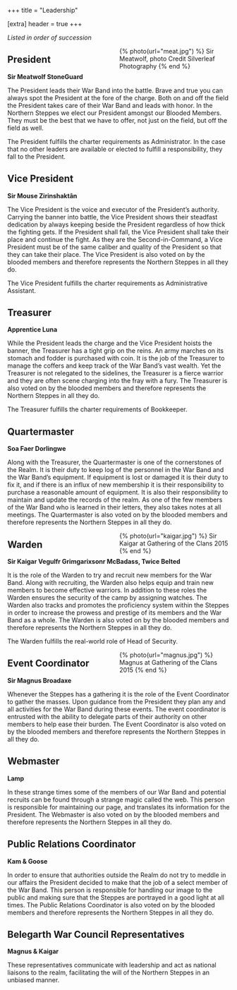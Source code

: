 +++
title = "Leadership"

[extra]
header = true
+++

<style>

@media (min-width: 750px) {
.leadership-pic {
    float: right; 
    margin-left: 20px; 
    clear: right;
    max-width: 250px;
}
}
</style>

*Listed in order of succession*

<div class="leadership-pic">
{% photo(url="meat.jpg") %}
Sir Meatwolf, photo Credit Silverleaf Photography
{% end %}
</div>

## President

**Sir Meatwolf StoneGuard**

The President leads their War Band into the battle. Brave and true you can always spot the President at the fore of the charge. Both on and off the field the President takes care of their War Band and leads with honor. In the Northern Steppes we elect our President amongst our Blooded Members. They must be the best that we have to offer, not just on the field, but off the field as well.

The President fulfills the charter requirements as Administrator. In the case that no other leaders are available or elected to fulfill a responsibility, they fall to the President.

## Vice President

**Sir Mouse Zirinshaktân**

The Vice President is the voice and executor of the President’s authority. Carrying the banner into battle, the Vice President shows their steadfast dedication by always keeping beside the President regardless of how thick the fighting gets. If the President shall fall, the Vice President shall take their place and continue the fight. As they are the Second-in-Command, a Vice President must be of the same caliber and quality of the President so that they can take their place. The Vice President is also voted on by the blooded members and therefore represents the Northern Steppes in all they do.

The Vice President fulfills the charter requirements as Administrative Assistant.

## Treasurer

**Apprentice Luna**

While the President leads the charge and the Vice President hoists the banner, the Treasurer has a tight grip on the reins. An army marches on its stomach and fodder is purchased with coin. It is the job of the Treasurer to manage the coffers and keep track of the War Band’s vast wealth. Yet the Treasurer is not relegated to the sidelines, the Treasurer is a fierce warrior and they are often scene charging into the fray with a fury. The Treasurer is also voted on by the blooded members and therefore represents the Northern Steppes in all they do.

The Treasurer fulfills the charter requirements of Bookkeeper.

## Quartermaster

**Soa Faer Dorlingwe**

Along with the Treasurer, the Quartermaster is one of the cornerstones of the Realm. It is their duty to keep log of the personnel in the War Band and the War Band’s equipment. If equipment is lost or damaged it is their duty to fix it, and if there is an influx of new membership it is their responsibility to purchase a reasonable amount of equipment. It is also their responsibility to maintain and update the records of the realm. As one of the few members of the War Band who is learned in their letters, they also takes notes at all meetings. The Quartermaster is also voted on by the blooded members and therefore represents the Northern Steppes in all they do.

<div class="leadership-pic">
{% photo(url="kaigar.jpg") %}
Sir Kaigar at Gathering of the Clans 2015
{% end %}
</div>

## Warden

**Sir Kaigar Vegulfr Grimgarixsonr McBadass, Twice Belted**

It is the role of the Warden to try and recruit new members for the War Band. Along with recruiting, the Warden also helps equip and train new members to become effective warriors. In addition to these roles the Warden ensures the security of the camp by assigning watches. The Warden also tracks and promotes the proficiency system within the Steppes in order to increase the prowess and prestige of its members and the War Band as a whole. The Warden is also voted on by the blooded members and therefore represents the Northern Steppes in all they do.

The Warden fulfills the real-world role of Head of Security.

<div class="leadership-pic">
{% photo(url="magnus.jpg") %}
Magnus at Gathering of the Clans 2015
{% end %}
</div>

## Event Coordinator

**Sir Magnus Broadaxe**

Whenever the Steppes has a gathering it is the role of the Event Coordinator to gather the masses. Upon guidance from the President they plan any and all activities for the War Band during these events. The event coordinator is entrusted with the ability to delegate parts of their authority on other members to help ease their burden. The Event Coordinator is also voted on by the blooded members and therefore represents the Northern Steppes in all they do.

## Webmaster

**Lamp**

In these strange times some of the members of our War Band and potential recruits can be found through a strange magic called the web. This person is responsible for maintaining our page, and translates its information for the President. The Webmaster is also voted on by the blooded members and therefore represents the Northern Steppes in all they do.

## Public Relations Coordinator

**Kam & Goose**

In order to ensure that authorities outside the Realm do not try to meddle in our affairs the President decided to make that the job of a select member of the War Band. This person is responsible for handling our image to the public and making sure that the Steppes are portrayed in a good light at all times. The Public Relations Coordinator is also voted on by the blooded members and therefore represents the Northern Steppes in all they do.

## Belegarth War Council Representatives

**Magnus & Kaigar**

These representatives communicate with leadership and act as national liaisons to the realm, facilitating the will of the Northern Steppes in an unbiased manner.
